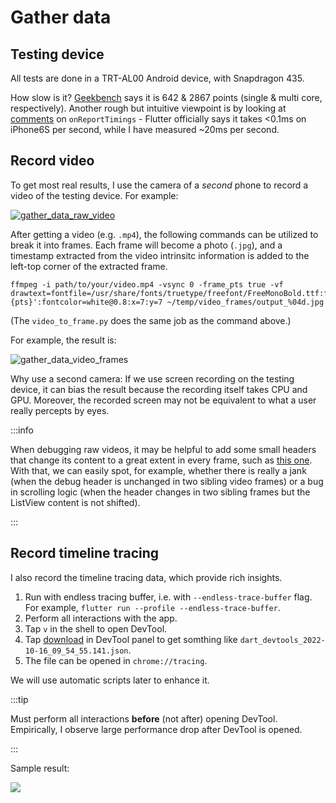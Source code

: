 # Gather data

## Testing device

All tests are done in a TRT-AL00 Android device, with Snapdragon 435.

How slow is it? [Geekbench](https://nerdschalk.com/huawei-enjoy-7-plus-benchmarks-now-available/) says it is 642 & 2867 points (single & multi core, respectively). Another rough but intuitive viewpoint is by looking at [comments](https://api.flutter.dev/flutter/dart-ui/PlatformDispatcher/onReportTimings.html) on `onReportTimings` - Flutter officially says it takes <0.1ms on iPhone6S per second, while I have measured ~20ms per second. <!-- #6127 -->

## Record video

To get most real results, I use the camera of a *second* phone to record a video of the testing device. For example:

[![gather_data_raw_video](../../../blob/doc_images/gather_data_raw_video.png)](https://github.com/fzyzcjy/flutter_smooth_blob/blob/master/video/list_view/raw_smooth.mp4)

After getting a video (e.g. `.mp4`), the following commands can be utilized to break it into frames. Each frame will become a photo (`.jpg`), and a timestamp extracted from the video intrinsitc information is added to the left-top corner of the extracted frame.

```shell
ffmpeg -i path/to/your/video.mp4 -vsync 0 -frame_pts true -vf drawtext=fontfile=/usr/share/fonts/truetype/freefont/FreeMonoBold.ttf:fontsize=80:text='%{pts}':fontcolor=white@0.8:x=7:y=7 ~/temp/video_frames/output_%04d.jpg
```

(The `video_to_frame.py` does the same job as the command above.)

For example, the result is:

![gather_data_video_frames](../../../blob/doc_images/gather_data_video_frames.png)

Why use a second camera: If we use screen recording on the testing device, it can bias the result because the recording itself takes CPU and GPU. Moreover, the recorded screen may not be equivalent to what a user really percepts by eyes.

:::info

When debugging raw videos, it may be helpful to add some small headers that change its content to a great extent in every frame, such as [this one](https://github.com/fzyzcjy/flutter_smooth/blob/4920f6fa00ef856f238554bbdd2ec2b44e6b54b7/packages/smooth/example/lib/example_list_view/example_list_view_page.dart#L263). With that, we can easily spot, for example, whether there is really a jank (when the debug header is unchanged in two sibling video frames) or a bug in scrolling logic (when the header changes in two sibling frames but the ListView content is not shifted).

:::

## Record timeline tracing

I also record the timeline tracing data, which provide rich insights. 

1. Run with endless tracing buffer, i.e. with `--endless-trace-buffer` flag. For example, `flutter run --profile --endless-trace-buffer`.
2. Perform all interactions with the app.
3. Tap `v` in the shell to open DevTool.
4. Tap [download](https://docs.flutter.dev/development/tools/devtools/performance#import-and-export) in DevTool panel to get somthing like `dart_devtools_2022-10-16_09_54_55.141.json`.
5. The file can be opened in `chrome://tracing`.

We will use automatic scripts later to enhance it.

:::tip

Must perform all interactions **before** (not after) opening DevTool. Empirically, I observe large performance drop after DevTool is opened.

:::

Sample result:

![](../../../blob/doc_images/gather_data_tracing_example.png)



